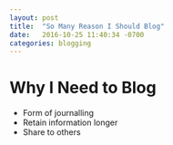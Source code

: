 ```yaml
---
layout: post
title:  "So Many Reason I Should Blog"
date:   2016-10-25 11:40:34 -0700
categories: blogging
---
```


# Why I Need to Blog
* Form of journalling
* Retain information longer
* Share to others
